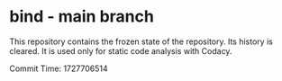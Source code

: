 # bind - main branch

This repository contains the frozen state of the repository.
Its history is cleared. It is used only for static code
analysis with Codacy.

Commit Time: 1727706514